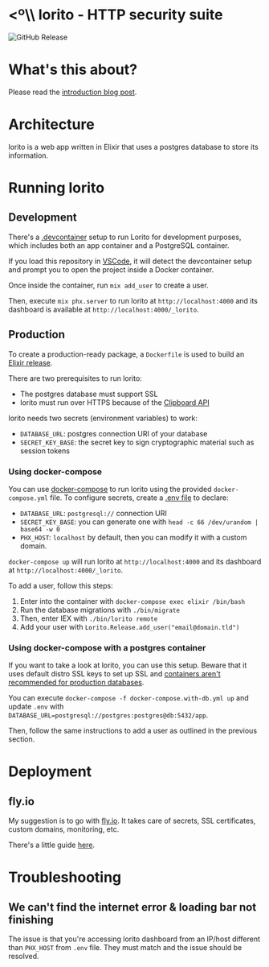 # <º\\\ lorito - HTTP security suite

![GitHub Release](https://img.shields.io/github/v/release/csalazar/lorito)

# What's this about?

Please read the [introduction blog post](https://csal.medium.com/introducing-lorito-a-security-http-suite-153c6df05516).

# Architecture

lorito is a web app written in Elixir
that uses a postgres database to store its information.

# Running lorito

## Development

There's a [.devcontainer](https://containers.dev/) setup
to run Lorito for development purposes,
which includes both an app container and a PostgreSQL container.

If you load this repository in [VSCode](https://code.visualstudio.com/),
it will detect the devcontainer setup
and prompt you to open the project inside a Docker container.

Once inside the container, run `mix add_user` to create a user.

Then, execute `mix phx.server` to run lorito at `http://localhost:4000`
and its dashboard is available at `http://localhost:4000/_lorito`.

## Production

To create a production-ready package,
a `Dockerfile` is used to build an [Elixir release](https://hexdocs.pm/mix/Mix.Tasks.Release.html#module-why-releases).

There are two prerequisites to run lorito:

- The postgres database must support SSL
- lorito must run over HTTPS because of the [Clipboard API](https://developer.mozilla.org/en-US/docs/Web/API/Clipboard_API#security_considerations)

lorito needs two secrets (environment variables) to work:

- `DATABASE_URL`: postgres connection URI of your database
- `SECRET_KEY_BASE`: the secret key to sign cryptographic material such as session tokens

### Using docker-compose

You can use [docker-compose](https://docs.docker.com/compose/) to run lorito
using the provided `docker-compose.yml` file.
To configure secrets,
create a [.env file](https://docs.docker.com/compose/how-tos/environment-variables/variable-interpolation/#env-file) to declare:

* `DATABASE_URL`: `postgresql://` connection URI
* `SECRET_KEY_BASE`: you can generate one with `head -c 66 /dev/urandom | base64 -w 0`
* `PHX_HOST`: `localhost` by default, then you can modify it with a custom domain.

`docker-compose up` will run lorito at `http://localhost:4000`
and its dashboard at `http://localhost:4000/_lorito`.

To add a user, follow this steps:
1. Enter into the container with `docker-compose exec elixir /bin/bash`
2. Run the database migrations with `./bin/migrate`
3. Then, enter IEX with `./bin/lorito remote`
4. Add your user with `Lorito.Release.add_user("email@domain.tld")`

### Using docker-compose with a postgres container

If you want to take a look at lorito, you can use this setup.
Beware that it uses default distro SSL keys to set up SSL
and [containers aren't recommended for production databases](https://vsupalov.com/database-in-docker/).

You can execute `docker-compose -f docker-compose.with-db.yml up`
and update `.env` with `DATABASE_URL=postgresql://postgres:postgres@db:5432/app`.

Then, follow the same instructions to add a user
as outlined in the previous section.

# Deployment

## fly.io

My suggestion is to go with [fly.io](https://fly.io).
It takes care of secrets, SSL certificates, custom domains, monitoring, etc.

There's a little guide [here](docs/fly_io_deployment.md).

# Troubleshooting

## We can't find the internet error & loading bar not finishing

The issue is that you're accessing lorito dashboard
from an IP/host different than `PHX_HOST` from `.env` file.
They must match and the issue should be resolved.
